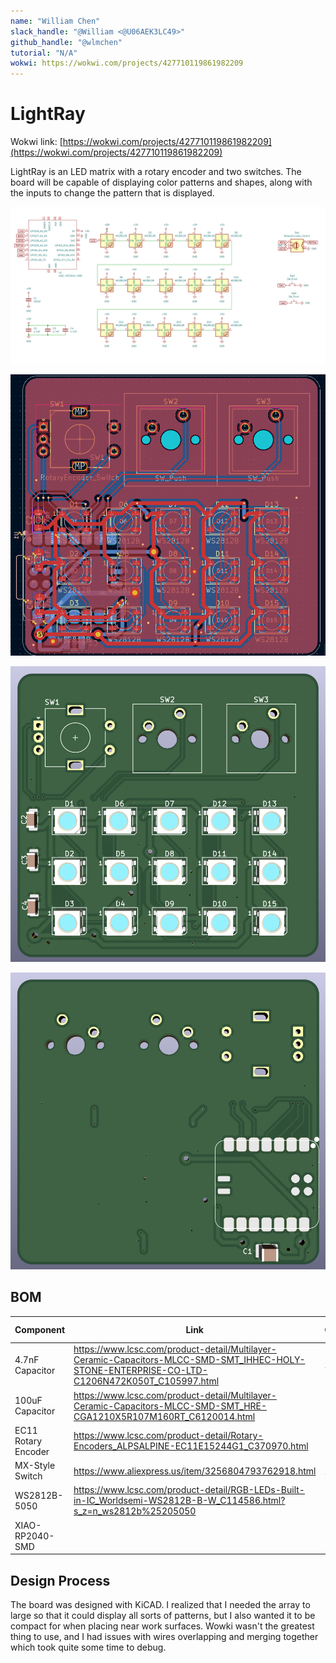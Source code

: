 ```yaml
---
name: "William Chen"
slack_handle: "@William <@U06AEK3LC49>"
github_handle: "@wlmchen"
tutorial: "N/A"
wokwi: https://wokwi.com/projects/427710119861982209
---
```


# LightRay

Wokwi link: [https://wokwi.com/projects/427710119861982209](https://wokwi.com/projects/427710119861982209)

LightRay is an LED matrix with a rotary encoder and two switches. The board will be capable of displaying color patterns and shapes, along with the inputs to change the pattern that is displayed.

![Schematic](pix/schematic.png)

![PCB](pix/pcb.png)

![PCB Top Render](pix/pcb_rendertop.png)

![PCB Bottom Render](pix/pcb_renderbottom.png)

## BOM

| Component           | Link                                                                                                                                          | Quantity | Total Price |
|---------------------|-----------------------------------------------------------------------------------------------------------------------------------------------|----------|-------------|
| 4.7nF Capacitor     | https://www.lcsc.com/product-detail/Multilayer-Ceramic-Capacitors-MLCC-SMD-SMT_IHHEC-HOLY-STONE-ENTERPRISE-CO-LTD-C1206N472K050T_C105997.html | 3        | $0.19       |
| 100uF Capacitor     | https://www.lcsc.com/product-detail/Multilayer-Ceramic-Capacitors-MLCC-SMD-SMT_HRE-CGA1210X5R107M160RT_C6120014.html                          | 1        | $0.47       |
| EC11 Rotary Encoder | https://www.lcsc.com/product-detail/Rotary-Encoders_ALPSALPINE-EC11E15244G1_C370970.html                                                      | 1        | $2.11       |
| MX-Style Switch     | https://www.aliexpress.us/item/3256804793762918.html                                                                                          | 2        | $0.91       |
| WS2812B-5050        | https://www.lcsc.com/product-detail/RGB-LEDs-Built-in-IC_Worldsemi-WS2812B-B-W_C114586.html?s_z=n_ws2812b%25205050                            | 15       | $1.26       |
| XIAO-RP2040-SMD     |                                                                                                                                               | 1        | 0           |

## Design Process

The board was designed with KiCAD. I realized that I needed the array to large so that it could display all sorts of patterns, but I also wanted it to be compact for when placing near work surfaces. Wowki wasn't the greatest thing to use, and I had issues with wires overlapping and merging together which took quite some time to debug.

